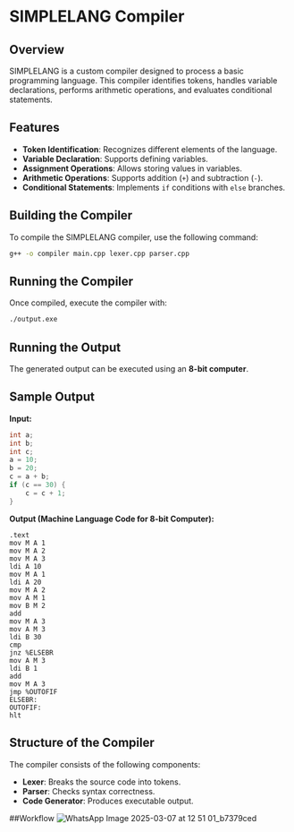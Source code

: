 # SIMPLELANG Compiler

## Overview

SIMPLELANG is a custom compiler designed to process a basic programming language. This compiler identifies tokens, handles variable declarations, performs arithmetic operations, and evaluates conditional statements.

## Features

- **Token Identification**: Recognizes different elements of the language.
- **Variable Declaration**: Supports defining variables.
- **Assignment Operations**: Allows storing values in variables.
- **Arithmetic Operations**: Supports addition (`+`) and subtraction (`-`).
- **Conditional Statements**: Implements `if` conditions with `else` branches.

## Building the Compiler

To compile the SIMPLELANG compiler, use the following command:

```bash
g++ -o compiler main.cpp lexer.cpp parser.cpp
```

## Running the Compiler

Once compiled, execute the compiler with:

```bash
./output.exe
```

## Running the Output

The generated output can be executed using an **8-bit computer**.

## Sample Output

**Input:**

```c
int a;
int b;
int c;
a = 10;
b = 20;
c = a + b;
if (c == 30) {
    c = c + 1;
}
```

**Output (Machine Language Code for 8-bit Computer):**

```assembly
.text
mov M A 1
mov M A 2
mov M A 3
ldi A 10
mov M A 1
ldi A 20
mov M A 2
mov A M 1
mov B M 2
add
mov M A 3
mov A M 3
ldi B 30
cmp
jnz %ELSEBR
mov A M 3
ldi B 1
add
mov M A 3
jmp %OUTOFIF
ELSEBR:
OUTOFIF:
hlt
```

## Structure of the Compiler

The compiler consists of the following components:

- **Lexer**: Breaks the source code into tokens.
- **Parser**: Checks syntax correctness.
- **Code Generator**: Produces executable output.


##Workflow
![WhatsApp Image 2025-03-07 at 12 51 01_b7379ced](https://github.com/user-attachments/assets/5008cffd-74f9-4e9c-856e-8fa9606c5c12)



